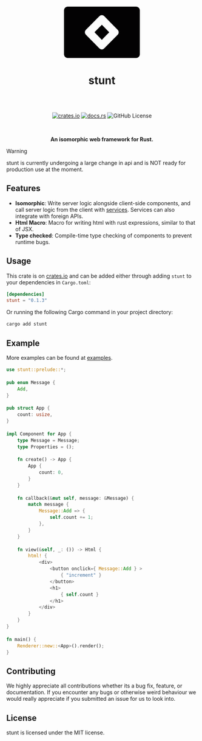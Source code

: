 
<div align="center">
<br>
<a href="https://github.com/proxin187/stunt">
    <img src="https://raw.githubusercontent.com/proxin187/stunt/refs/heads/main/assets/stunt_logo.png?" width="200">
</a>

<h1>stunt</h1>

<br>
<br>

[![crates.io](https://img.shields.io/badge/crates.io-stunt-red?style=for-the-badge&logo=none)](https://crates.io/crates/stunt)
[![docs.rs](https://img.shields.io/badge/docs.rs-stunt-green?style=for-the-badge&logo=none)](https://docs.rs/stunt)
![GitHub License](https://img.shields.io/badge/license-MIT-red?style=for-the-badge&logo=none)

<br>

<strong>An isomorphic web framework for Rust.</strong>
</div>

> [!WARNING]
> stunt is currently undergoing a large change in api and is NOT ready for production use at the moment.

## Features

* <strong>Isomorphic</strong>: Write server logic alongside client-side components, and call server logic from the client with [services](). Services can also integrate with foreign APIs.
* <strong>Html Macro</strong>: Macro for writing html with rust expressions, similar to that of JSX.
* <strong>Type checked</strong>: Compile-time type checking of components to prevent runtime bugs.

## Usage
This crate is on [crates.io](https://crates.io/crates/stunt) and can be added either through
adding `stunt` to your dependencies in `Cargo.toml`:
```toml
[dependencies]
stunt = "0.1.3"
```
Or running the following Cargo command in your project directory:
```bash
cargo add stunt
```

## Example
More examples can be found at [examples](https://github.com/proxin187/stunt/tree/main/examples).

```rust
use stunt::prelude::*;

pub enum Message {
    Add,
}

pub struct App {
    count: usize,
}

impl Component for App {
    type Message = Message;
    type Properties = ();

    fn create() -> App {
        App {
            count: 0,
        }
    }

    fn callback(&mut self, message: &Message) {
        match message {
            Message::Add => {
                self.count += 1;
            },
        }
    }

    fn view(&self, _: ()) -> Html {
        html! {
            <div>
                <button onclick={ Message::Add } >
                    { "increment" }
                </button>
                <h1>
                    { self.count }
                </h1>
            </div>
        }
    }
}

fn main() {
    Renderer::new::<App>().render();
}
```

## Contributing
We highly appreciate all contributions whether its a bug fix, feature, or documentation.
If you encounter any bugs or otherwise weird behaviour we would really appreciate if you submitted an issue for us to look into.

## License
stunt is licensed under the MIT license.


